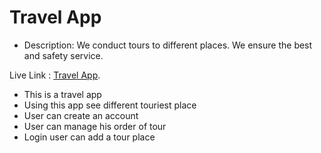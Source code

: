 # Travel App
* Description: 
We conduct tours to different places. We ensure the best and safety service.

Live Link : [Travel App](https://travel-mh.web.app).

- This is a travel app
- Using this app see different touriest place
- User can create an account 
- User can manage his order of tour
- Login user can add a tour place
